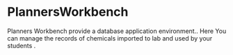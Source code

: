 # PlannersWorkbench
Planners Workbench provide a database application environment.. Here You can manage the records of chemicals imported to lab and used by your students .
